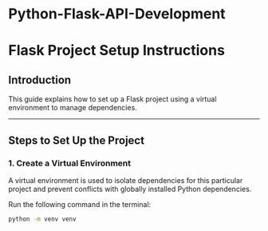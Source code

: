 # Python-Flask-API-Development

# Flask Project Setup Instructions

## Introduction

This guide explains how to set up a Flask project using a virtual environment to manage dependencies. 

---

## Steps to Set Up the Project

### 1. Create a Virtual Environment
A virtual environment is used to isolate dependencies for this particular project and prevent conflicts with globally installed Python dependencies.

Run the following command in the terminal:
```bash
python -m venv venv

